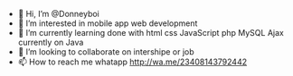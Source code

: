 - 👋 Hi, I’m @Donneyboi
- 👀 I’m interested in mobile app web development
- 🌱 I’m currently learning done with html css JavaScript php MySQL Ajax currently on Java 
- 💞️ I’m looking to collaborate on intershipe or job
- 📫 How to reach me whatapp http://wa.me/23408143792442

<!---
Donneyboi/Donneyboi is a ✨ special ✨ repository because its `README.md` (this file) appears on your GitHub profile.
You can click the Preview link to take a look at your changes.
--->
